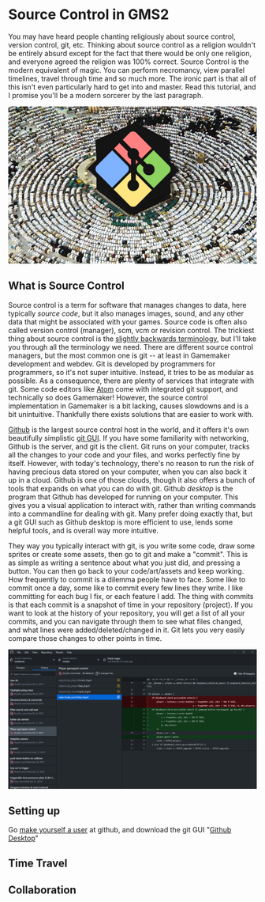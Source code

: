 
# Source Control in GMS2

You may have heard people chanting religiously about source control, version control, git, etc. Thinking about source control as a religion wouldn't be entirely absurd except for the fact that there would be only one religion, and everyone agreed the religion was 100% correct. Source Control is the modern equivalent of magic. You can perform necromancy, view parallel timelines, travel through time and so much more. The ironic part is that all of this isn't even particularly hard to get into and master. Read this tutorial, and I promise you'll be a modern sorcerer by the last paragraph.

![](./religious-git.jpg)

## What is Source Control

Source control is a term for software that manages changes to data, here typically *source code*, but it also manages images, sound, and any other data that might be associated with your games. Source code is often also called version control (manager), scm, vcm or revision control. The trickiest thing about source control is the [slightly backwards terminology](https://en.wikipedia.org/wiki/Version_control#Common_terminology), but I'll take you through all the terminology we need. There are different source control managers, but the most common one is git -- at least in Gamemaker development and webdev. Git is developed by programmers for programmers, so it's not super intuitive. Instead, it tries to be as modular as possible. As a consequence, there are plenty of services that integrate with git. Some code editors like [Atom](https://atom.io/) come with integrated git support, and technically so does Gamemaker! However, the source control implementation in Gamemaker is a bit lacking, causes slowdowns and is a bit unintuitive. Thankfully there exists solutions that are easier to work with.

[Github](https://github.com/) is the largest source control host in the world, and it offers it's own beautifully simplistic [git GUI](https://desktop.github.com/). If you have some familiarity with networking, Github is the server, and git is the client. Git runs on your computer, tracks all the changes to your code and your files, and works perfectly fine by itself. However, with today's technology, there's no reason to run the risk of having precious data stored on your computer, when you can also back it up in a cloud. Github is one of those clouds, though it also offers a bunch of tools that expands on what you can do with git. Github *desktop* is the program that Github has developed for running on your computer. This gives you a visual application to interact with, rather than writing commands into a commandline for dealing with git. Many prefer doing exactly that, but a git GUI such as Github desktop is more efficient to use, lends some helpful tools, and is overall way more intuitive.

They way you typically interact with git, is you write some code, draw some sprites or create some assets, then go to git and make a "commit". This is as simple as writing a sentence about what you just did, and pressing a button. You can then go back to your code/art/assets and keep working. How frequently to commit is a dilemma people have to face. Some like to commit once a day, some like to commit every few lines they write. I like committing for each bug I fix, or each feature I add. The thing with commits is that each commit is a snapshot of time in your repository (project). If you want to look at the history of your repository, you will get a list of all your commits, and you can navigate through them to see what files changed, and what lines were added/deleted/changed in it. Git lets you very easily compare those changes to other points in time.

![Github Desktop showing changes to a step event](./github_desktop_history.png)

## Setting up

Go [make yourself a user](https://github.com/join?source=tonystr.net) at github, and download the git GUI "[Github Desktop](https://desktop.github.com/)"

## Time Travel

## Collaboration
